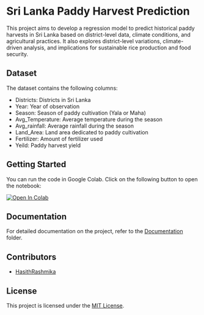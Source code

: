 # Sri Lanka Paddy Harvest Prediction

This project aims to develop a regression model to predict historical paddy harvests in Sri Lanka based on district-level data, climate conditions, and agricultural practices. It also explores district-level variations, climate-driven analysis, and implications for sustainable rice production and food security.

## Dataset

The dataset contains the following columns:

- Districts: Districts in Sri Lanka
- Year: Year of observation
- Season: Season of paddy cultivation (Yala or Maha)
- Avg_Temperature: Average temperature during the season
- Avg_rainfall: Average rainfall during the season
- Land_Area: Land area dedicated to paddy cultivation
- Fertilizer: Amount of fertilizer used
- Yeild: Paddy harvest yield

## Getting Started

You can run the code in Google Colab. Click on the following button to open the notebook:

[![Open In Colab](https://colab.research.google.com/assets/colab-badge.svg)](https://colab.research.google.com/drive/1sgNx9jQL4n-Fa8nVMDokadGHl9ZDV8yl)

## Documentation

For detailed documentation on the project, refer to the [Documentation](Documentation/) folder.

## Contributors

- [HasithRashmika](https://github.com/HasithRashmika)

## License

This project is licensed under the [MIT License](LICENSE).
